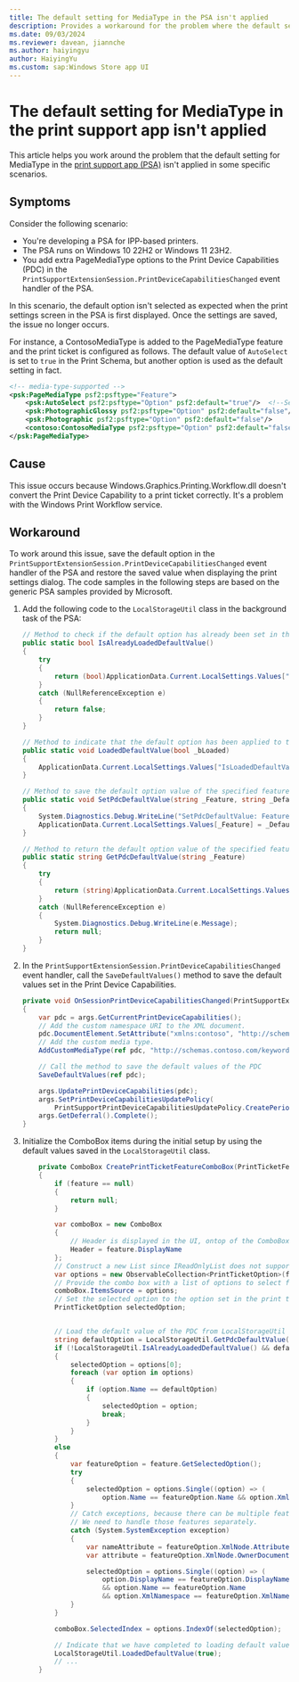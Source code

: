 ```yaml
---
title: The default setting for MediaType in the PSA isn't applied
description: Provides a workaround for the problem where the default setting for MediaType in the print support app isn't applied.
ms.date: 09/03/2024
ms.reviewer: davean, jiannche
ms.author: haiyingyu
author: HaiyingYu
ms.custom: sap:Windows Store app UI
---
```

# The default setting for MediaType in the print support app isn't applied

This article helps you work around the problem that the default setting for MediaType in the [print support app (PSA)](/windows-hardware/drivers/devapps/print-support-app-design-guide) isn't applied in some specific scenarios.

## Symptoms

Consider the following scenario:

- You're developing a PSA for IPP-based printers.
- The PSA runs on Windows 10 22H2 or Windows 11 23H2.
- You add extra PageMediaType options to the Print Device Capabilities (PDC) in the `PrintSupportExtensionSession.PrintDeviceCapabilitiesChanged` event handler of the PSA.

In this scenario, the default option isn't selected as expected when the print settings screen in the PSA is first displayed. Once the settings are saved, the issue no longer occurs.

For instance, a ContosoMediaType is added to the PageMediaType feature and the print ticket is configured as follows. The default value of `AutoSelect` is set to `true` in the Print Schema, but another option is used as the default setting in fact.

```xml
<!-- media-type-supported -->
<psk:PageMediaType psf2:psftype="Feature">
    <psk:AutoSelect psf2:psftype="Option" psf2:default="true"/>  <!--Set the default value for AutoSelect-->
    <psk:PhotographicGlossy psf2:psftype="Option" psf2:default="false"/>
    <psk:Photographic psf2:psftype="Option" psf2:default="false"/>
    <contoso:ContosoMediaType psf2:psftype="Option" psf2:default="false"/>
</psk:PageMediaType>
```

## Cause

This issue occurs because Windows.Graphics.Printing.Workflow.dll doesn't convert the Print Device Capability to a print ticket correctly. It's a problem with the Windows Print Workflow service.

## Workaround

To work around this issue, save the default option in the `PrintSupportExtensionSession.PrintDeviceCapabilitiesChanged` event handler of the PSA and restore the saved value when displaying the print settings dialog. The code samples in the following steps are based on the generic PSA samples provided by Microsoft.

1. Add the following code to the `LocalStorageUtil` class in the background task of the PSA:

    ```csharp
    // Method to check if the default option has already been set in the PrintTicket
    public static bool IsAlreadyLoadedDefaultValue()
    {
        try
        {
            return (bool)ApplicationData.Current.LocalSettings.Values["IsLoadedDefaultValue"];
        }
        catch (NullReferenceException e)
        {
            return false;
        }
    }

    // Method to indicate that the default option has been applied to the PrintTicket
    public static void LoadedDefaultValue(bool _bLoaded)
    {
        ApplicationData.Current.LocalSettings.Values["IsLoadedDefaultValue"] = _bLoaded;
    }

    // Method to save the default option value of the specified feature
    public static void SetPdcDefaultValue(string _Feature, string _DefaultValue)
    {
        System.Diagnostics.Debug.WriteLine("SetPdcDefaultValue: Feature=" + _Feature + ", Default=" + _DefaultValue);
        ApplicationData.Current.LocalSettings.Values[_Feature] = _DefaultValue;
    }

    // Method to return the default option value of the specified feature
    public static string GetPdcDefaultValue(string _Feature)
    {
        try
        {
            return (string)ApplicationData.Current.LocalSettings.Values[_Feature];
        }
        catch (NullReferenceException e)
        {
            System.Diagnostics.Debug.WriteLine(e.Message);
            return null;
        }
    }
    ```

1. In the `PrintSupportExtensionSession.PrintDeviceCapabilitiesChanged` event handler, call the `SaveDefaultValues()` method to save the default values set in the Print Device Capabilities.

    ```csharp
    private void OnSessionPrintDeviceCapabilitiesChanged(PrintSupportExtensionSession sender, PrintSupportPrintDeviceCapabilitiesChangedEventArgs args)
    {
        var pdc = args.GetCurrentPrintDeviceCapabilities();
        // Add the custom namespace URI to the XML document.
        pdc.DocumentElement.SetAttribute("xmlns:contoso", "http://schemas.contoso.com/keywords");
        // Add the custom media type.
        AddCustomMediaType(ref pdc, "http://schemas.contoso.com/keywords", "contoso:ContosoMediaType");

        // Call the method to save the default values of the PDC
        SaveDefaultValues(ref pdc);

        args.UpdatePrintDeviceCapabilities(pdc);
        args.SetPrintDeviceCapabilitiesUpdatePolicy(
            PrintSupportPrintDeviceCapabilitiesUpdatePolicy.CreatePeriodicRefresh(System.TimeSpan.FromMinutes(1)));
        args.GetDeferral().Complete();
    }
    ```

1. Initialize the ComboBox items during the initial setup by using the default values saved in the `LocalStorageUtil` class.

    ```csharp
        private ComboBox CreatePrintTicketFeatureComboBox(PrintTicketFeature feature, bool useDefaultEventHandler = true)
        {
            if (feature == null)
            {
                return null;
            }

            var comboBox = new ComboBox
            {
                // Header is displayed in the UI, ontop of the ComboBox.
                Header = feature.DisplayName
            };
            // Construct a new List since IReadOnlyList does not support the 'IndexOf' method.
            var options = new ObservableCollection<PrintTicketOption>(feature.Options);
            // Provide the combo box with a list of options to select from.
            comboBox.ItemsSource = options;
            // Set the selected option to the option set in the print ticket.
            PrintTicketOption selectedOption;


            // Load the default value of the PDC from LocalStorageUtil only once.
            string defaultOption = LocalStorageUtil.GetPdcDefaultValue(feature.Name);
            if (!LocalStorageUtil.IsAlreadyLoadedDefaultValue() && defaultOption != null)
            {
                selectedOption = options[0];
                foreach (var option in options)
                {
                    if (option.Name == defaultOption)
                    {
                        selectedOption = option;
                        break;
                    }
                }
            }
            else
            {
                var featureOption = feature.GetSelectedOption();
                try
                {
                    selectedOption = options.Single((option) => (
                        option.Name == featureOption.Name && option.XmlNamespace == featureOption.XmlNamespace));
                }
                // Catch exceptions, because there can be multiple features with the "None" feature name.
                // We need to handle those features separately.
                catch (System.SystemException exception)
                {
                    var nameAttribute = featureOption.XmlNode.Attributes.GetNamedItem("name");
                    var attribute = featureOption.XmlNode.OwnerDocument.CreateAttribute("name");

                    selectedOption = options.Single((option) => (
                        option.DisplayName == featureOption.DisplayName
                        && option.Name == featureOption.Name
                        && option.XmlNamespace == featureOption.XmlNamespace));
                }
            }

            comboBox.SelectedIndex = options.IndexOf(selectedOption);

            // Indicate that we have completed to loading default value from LocalStorageUtil.
            LocalStorageUtil.LoadedDefaultValue(true);
            // ...
        }

    ```
